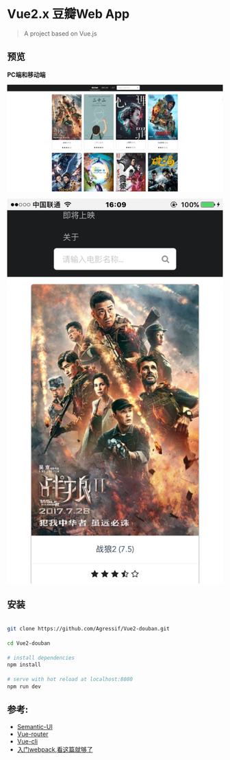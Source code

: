 # Vue2.x 豆瓣Web App

> A project based on Vue.js 

## 预览

**PC端和移动端**

![PC](https://github.com/Agressif/Vue2-douban/blob/master/static/PC.png)

![Phone](https://github.com/Agressif/Vue2-douban/blob/master/static/Phone.png)

## 安装
``` bash

git clone https://github.com/Agressif/Vue2-douban.git

cd Vue2-douban

# install dependencies
npm install

# serve with hot reload at localhost:8080
npm run dev
```

## 参考:  
* [Semantic-UI](https://semantic-ui.com/)  
* [Vue-router](https://router.vuejs.org/zh-cn/)  
* [Vue-cli](https://github.com/vuejs/vue-cli)  
* [入门webpack,看这篇就够了](http://www.jianshu.com/p/42e11515c10f)

